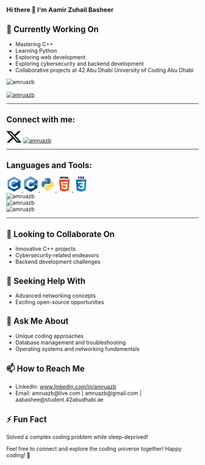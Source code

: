 ### Hi there 👋 I'm Aamir Zuhail Basheer

<div class="container">
  <div class="row">
    <div class="col">
      <h2>🔭 Currently Working On</h2>
      <ul>
        <li>Mastering C++</li>
        <li>Learning Python</li>
        <li>Exploring web development</li>
        <li>Exploring cybersecurity and backend development</li>
        <li>Collaborative projects at 42 Abu Dhabi University of Coding Abu Dhabi</li>
      </ul>
    </div>
    <div class="col text-center">
      <img src="https://komarev.com/ghpvc/?username=amruazb&label=Profile%20views&color=0e75b6&style=flat" alt="amruazb" class="img-fluid" />
      <br><br>
      <a href="https://github.com/ryo-ma/github-profile-trophy"><img src="https://github-profile-trophy.vercel.app/?username=amruazb" alt="amruazb" class="img-fluid" /></a>
    </div>
  </div>

  <hr>

  <h2>Connect with me:</h2>
  <div class="d-flex">
    <a href="https://twitter.com/amruazb" target="blank"><img src="https://github.com/amruazb/cursus42/blob/master/X_logo_2023.svg" alt="amruazb" height="30" width="40" class="mr-3" /></a>
    <a href="https://linkedin.com/in/amruazb" target="blank"><img src="https://raw.githubusercontent.com/rahuldkjain/github-profile-readme-generator/master/src/images/icons/Social/linked-in-alt.svg" alt="amruazb" height="30" width="40" class="mr-3" /></a>
  </div>

  <hr>

  <h2>Languages and Tools:</h2>
  <div class="d-flex">
    <a href="https://www.cprogramming.com/" target="_blank" rel="noreferrer">
      <img src="https://raw.githubusercontent.com/devicons/devicon/master/icons/c/c-original.svg" alt="c" width="40" height="40" class="mr-3"/>
    </a>
    <a href="https://cplusplus.com/" target="_blank" rel="noreferrer">
      <img src="https://raw.githubusercontent.com/devicons/devicon/master/icons/cplusplus/cplusplus-original.svg" alt="cplusplus" width="40" height="40" class="mr-3"/>
    </a>
    <a href="https://www.python.org/" target="_blank" rel="noreferrer">
      <img src="https://raw.githubusercontent.com/devicons/devicon/master/icons/python/python-original.svg" alt="python" width="40" height="40" class="mr-3"/>
    </a>
    <a href="https://www.w3.org/html/" target="_blank" rel="noreferrer">
      <img src="https://raw.githubusercontent.com/devicons/devicon/master/icons/html5/html5-original-wordmark.svg" alt="html5" width="40" height="40" class="mr-3"/>
    </a>
    <a href="https://www.w3schools.com/css/" target="_blank" rel="noreferrer">
      <img src="https://raw.githubusercontent.com/devicons/devicon/master/icons/css3/css3-original-wordmark.svg" alt="css3" width="40" height="40" class="mr-3"/>
    </a>
  </div>

  <div class="row">
    <div class="col">
      <img src="https://github-readme-stats.vercel.app/api/top-langs?username=amruazb&show_icons=true&locale=en&layout=compact" alt="amruazb" class="img-fluid"/>
    </div>
    <div class="col">
      <img src="https://github-readme-stats.vercel.app/api?username=amruazb&show_icons=true&locale=en" alt="amruazb" class="img-fluid"/>
    </div>
  </div>

  <div class="text-center">
    <img src="https://github-readme-streak-stats.herokuapp.com/?user=amruazb&" alt="amruazb" class="img-fluid"/>
  </div>

  <hr>

  <h2>👯 Looking to Collaborate On</h2>
  <ul>
    <li>Innovative C++ projects</li>
    <li>Cybersecurity-related endeavors</li>
    <li>Backend development challenges</li>
  </ul>

  <h2>🤔 Seeking Help With</h2>
  <ul>
    <li>Advanced networking concepts</li>
    <li>Exciting open-source opportunities</li>
  </ul>

  <h2>💬 Ask Me About</h2>
  <ul>
    <li>Unique coding approaches</li>
    <li>Database management and troubleshooting</li>
    <li>Operating systems and networking fundamentals</li>
  </ul>

  <h2>📫 How to Reach Me</h2>
  <ul>
    <li>LinkedIn: <a href="https://www.linkedin.com/in/amruazb">www.linkedin.com/in/amruazb</a></li>
    <li>Email: amruazb@live.com | amruazb@gmail.com | aabashee@student.42abudhabi.ae</li>
  </ul>

  <h2>⚡ Fun Fact</h2>
  <p>Solved a complex coding problem while sleep-deprived!</p>

  <div class="text-center">
    <p>Feel free to connect and explore the coding universe together! Happy coding! 🚀</p>
  </div>
</div>
